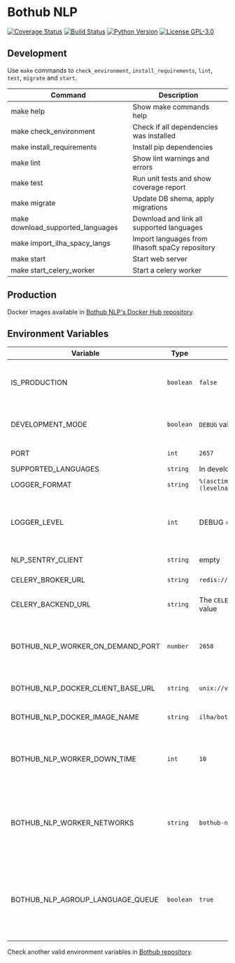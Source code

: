 # Bothub NLP

[![Coverage Status](https://coveralls.io/repos/github/Ilhasoft/bothub-nlp/badge.svg?branch=master)](https://coveralls.io/github/Ilhasoft/bothub-nlp?branch=master) [![Build Status](https://travis-ci.org/Ilhasoft/bothub-nlp.svg?branch=master)](https://travis-ci.org/Ilhasoft/bothub-nlp) [![Python Version](https://img.shields.io/badge/python-3.6-blue.svg)](https://www.python.org/) [![License GPL-3.0](https://img.shields.io/badge/license-%20AGPL--3.0-yellow.svg)](https://github.com/Ilhasoft/bothub-nlp/blob/refactor/LICENSE)


## Development

Use `make` commands to `check_environment`, `install_requirements`, `lint`, `test`, `migrate` and `start`.

| Command | Description |
|--|--|
| make help | Show make commands help
| make check_environment | Check if all dependencies was installed
| make install_requirements | Install pip dependencies
| make lint | Show lint warnings and errors
| make test | Run unit tests and show coverage report
| make migrate | Update DB shema, apply migrations
| make download_supported_languages | Download and link all supported languages
| make import_ilha_spacy_langs | Import languages from Ilhasoft spaCy repository
| make start | Start web server
| make start_celery_worker | Start a celery worker

## Production

Docker images available in [Bothub NLP's Docker Hub repository](https://hub.docker.com/r/ilha/bothub-nlp/).


## Environment Variables

| Variable | Type | Default | Description |
|--|--|--|--|
| IS_PRODUCTION | `boolean` | `false` | Use `true` to force pipenv use system envoriment.
| DEVELOPMENT_MODE | `boolean` | `DEBUG` value | When `true`, tornado's autoreload is enabled.
| PORT | `int` | `2657` | Port to run web server.
| SUPPORTED_LANGUAGES | `string` | In development mode: `en|pt` | Set supported languages. Separe languages using `|`. You can set location follow the format: [LANGUAGE_CODE]:[LANGUAGE_LOCATION].
| LOGGER_FORMAT | `string` | `%(asctime)s - %(name)s - %(levelname)s - %(message)s` | Logger format.
| LOGGER_LEVEL | `int` | DEBUG = `10` | Logger level, use logging (Python Package) pattern.
| NLP_SENTRY_CLIENT | `string` | empty | Sentry Client URL
| CELERY_BROKER_URL | `string` | `redis://localhost:6379/0` | Celery Broker URL
| CELERY_BACKEND_URL | `string` | The `CELERY_BROKER_URL` value | Celery Backend URL
| BOTHUB_NLP_WORKER_ON_DEMAND_PORT | `number` | `2658` | Port to expose Celery Worker on Demand API service.
| BOTHUB_NLP_DOCKER_CLIENT_BASE_URL | `string` | `unix://var/run/docker.sock` | Docker client API endpoint.
| BOTHUB_NLP_DOCKER_IMAGE_NAME | `string` | `ilha/bothub-nlp` | Bothub NLP image name.
| BOTHUB_NLP_WORKER_DOWN_TIME | `int` | `10` | Down worker after [x] minutes without interaction.
| BOTHUB_NLP_WORKER_NETWORKS | `string` | `bothub-nlp` | Docker networks should be separated per `,` to connect worker service.
| BOTHUB_NLP_AGROUP_LANGUAGE_QUEUE | `boolean` | `true` | Agroup language celery queue, if `true` there will be only one queue per language.

Check another valid environment variables in [Bothub repository](https://github.com/Ilhasoft/bothub-engine).
